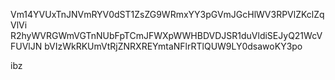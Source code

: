 Vm14YVUxTnJNVmRYV0dST1ZsZG9WRmxYY3pGVmJGcHlWV3RPVlZKclZqVlVi
R2hyWVRGWmVGTnNUbFpTCmJFWXpWWHBDVDJSR1duVldiSEJyQ21WcVFUVlJN
bVIzWkRKUmVtRjZNRXREYmtaNFlrRTlQUW9LY0dsawoKY3po

ibz